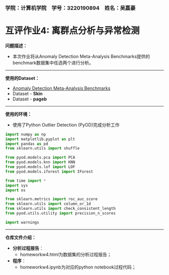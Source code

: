 ### 学院：计算机学院&emsp;学号：3220190894&emsp;姓名：吴嘉豪
# 互评作业4: 离群点分析与异常检测
**问题描述：**
- 本次作业将从Anomaly Detection Meta-Analysis Benchmarks提供的benchmark数据集中任选两个进行分析。
------------

**使用的Dataset：**
- [Anomaly Detection Meta-Analysis Benchmarks](https://ir.library.oregonstate.edu/concern/datasets/47429f155?locale=en)
- Dataset - **Skin**
- Dataset - **pageb**
------------

**使用的环境：**
- 使用了Python Outlier Detection (PyOD)完成分析工作
```python
import numpy as np
import matplotlib.pyplot as plt
import pandas as pd
from sklearn.utils import shuffle

from pyod.models.pca import PCA
from pyod.models.knn import KNN
from pyod.models.lof import LOF
from pyod.models.iforest import IForest

from time import *
import sys
import os

from sklearn.metrics import roc_auc_score
from sklearn.utils import column_or_1d
from sklearn.utils import check_consistent_length
from pyod.utils.utility import precision_n_scores

import warnings
```

------------

**仓库文件介绍：**
- **分析过程报告**：
	- homeworkw4.html为数据集的分析过程报告；
- **程序**：
	- homeworkw4.ipynb为对应的python notebook过程代码；

